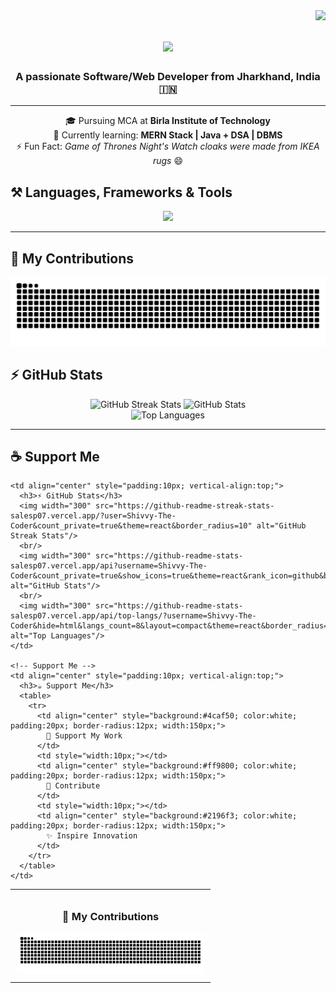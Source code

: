 <img align="right" src="https://visitor-badge.laobi.icu/badge?page_id=Shivvy-The-Coder.Shivvy-The-Coder" />

<h1 align="center">
  <img src="https://readme-typing-svg.herokuapp.com/?font=Righteous&size=35&center=true&vCenter=true&width=500&height=70&duration=4000&lines=Hi+There!+👋;+I'm+Shivam+Das!" />
</h1>

<h3 align="center">A passionate Software/Web Developer from Jharkhand, India 🇮🇳</h3>

---

<div align="center">
  
🎓 Pursuing MCA at **Birla Institute of Technology**  
🌱 Currently learning: **MERN Stack | Java + DSA | DBMS**  
⚡ Fun Fact: *Game of Thrones Night's Watch cloaks were made from IKEA rugs* 😄

</div>

## ⚒️ Languages, Frameworks & Tools

<div align="center">
  <img src="https://skillicons.dev/icons?i=html,css,javascript,react,nodejs,express,mongodb,bootstrap,tailwind,firebase,java,c,mysql,python,git,github,vscode" />
</div>

---

## 🐍 My Contributions
![Snake animation](https://raw.githubusercontent.com/Shivvy-The-Coder/snk/output/github-contribution-grid-snake-dark.svg)

## ⚡ GitHub Stats

<div align="center">
  <img width="390" src="https://github-readme-streak-stats-salesp07.vercel.app/?user=Shivvy-The-Coder&count_private=true&theme=react&border_radius=10" alt="GitHub Streak Stats" />
  <img width="390" src="https://github-readme-stats-salesp07.vercel.app/api?username=Shivvy-The-Coder&count_private=true&show_icons=true&theme=react&rank_icon=github&border_radius=10" alt="GitHub Stats" />
  <br/>
  <img width="325" src="https://github-readme-stats-salesp07.vercel.app/api/top-langs/?username=Shivvy-The-Coder&hide=html&langs_count=8&layout=compact&theme=react&border_radius=10" alt="Top Languages" />
</div>

---

## ☕ Support Me

<!-- 🐍 Contributions -->
<table align="center">
  <tr>
    <!-- Snake animation -->
    <td align="center" style="padding:10px; vertical-align:top;">
      <h3>🐍 My Contributions</h3>
      <img src="https://raw.githubusercontent.com/Shivvy-The-Coder/snk/output/github-contribution-grid-snake-dark.svg" alt="Snake Animation" width="300"/>
    </td>

    
    <td align="center" style="padding:10px; vertical-align:top;">
      <h3>⚡ GitHub Stats</h3>
      <img width="300" src="https://github-readme-streak-stats-salesp07.vercel.app/?user=Shivvy-The-Coder&count_private=true&theme=react&border_radius=10" alt="GitHub Streak Stats"/>
      <br/>
      <img width="300" src="https://github-readme-stats-salesp07.vercel.app/api?username=Shivvy-The-Coder&count_private=true&show_icons=true&theme=react&rank_icon=github&border_radius=10" alt="GitHub Stats"/>
      <br/>
      <img width="300" src="https://github-readme-stats-salesp07.vercel.app/api/top-langs/?username=Shivvy-The-Coder&hide=html&langs_count=8&layout=compact&theme=react&border_radius=10" alt="Top Languages"/>
    </td>

    <!-- Support Me -->
    <td align="center" style="padding:10px; vertical-align:top;">
      <h3>☕ Support Me</h3>
      <table>
        <tr>
          <td align="center" style="background:#4caf50; color:white; padding:20px; border-radius:12px; width:150px;">
            💛 Support My Work
          </td>
          <td style="width:10px;"></td>
          <td align="center" style="background:#ff9800; color:white; padding:20px; border-radius:12px; width:150px;">
            🚀 Contribute
          </td>
          <td style="width:10px;"></td>
          <td align="center" style="background:#2196f3; color:white; padding:20px; border-radius:12px; width:150px;">
            ✨ Inspire Innovation
          </td>
        </tr>
      </table>
    </td>
  </tr>
</table>
